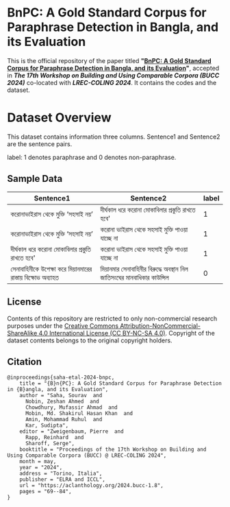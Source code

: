 # BnPC: A Gold Standard Corpus for Paraphrase Detection in Bangla, and its Evaluation

This is the official repository of the paper titled **"[BnPC: A Gold Standard Corpus for Paraphrase Detection in Bangla, and its Evaluation](https://aclanthology.org/2024.bucc-1.8/)"**, accepted in ***The 17th Workshop on Building and Using Comparable Corpora (BUCC 2024)*** co-located with ***LREC-COLING 2024***. It contains the codes and the dataset.

# Dataset Overview

This dataset contains information three columns. Sentence1 and Sentence2 are the sentence pairs. 

label: 1 denotes paraphrase and 0 denotes non-paraphrase.

## Sample Data

| Sentence1       | Sentence2 | label  |
|------------|-----|----------|
| করোনাভাইরাস থেকে মুক্তি ‘সহসাই নয়’   | দীর্ঘকাল ধরে করোনা মোকাবিলার প্রস্তুতি রাখতে হবে'  | 1      |
| করোনাভাইরাস থেকে মুক্তি ‘সহসাই নয়’ | করোনা ভাইরাস থেকে সহসাই মুক্তি পাওয়া যাচ্ছে না  | 1       |
| দীর্ঘকাল ধরে করোনা মোকাবিলার প্রস্তুতি রাখতে হবে'  | 	করোনা ভাইরাস থেকে সহসাই মুক্তি পাওয়া যাচ্ছে না  | 1   |
| সেনাবাহিনীকে উপেক্ষা করে মিয়ানমারের রাস্তায় বিক্ষোভ অব্যাহত   | মিয়ানমার সেনাবাহিনীর বিরুদ্ধে অবস্থান নিল জাতিসংঘের মানবাধিকার কাউন্সিল  | 0 |

## License
Contents of this repository are restricted to only non-commercial research purposes under the [Creative Commons Attribution-NonCommercial-ShareAlike 4.0 International License (CC BY-NC-SA 4.0)](https://creativecommons.org/licenses/by-nc-sa/4.0/). Copyright of the dataset contents belongs to the original copyright holders.

## Citation
```
@inproceedings{saha-etal-2024-bnpc,
    title = "{B}n{PC}: A Gold Standard Corpus for Paraphrase Detection in {B}angla, and its Evaluation",
    author = "Saha, Sourav  and
      Nobin, Zeshan Ahmed  and
      Chowdhury, Mufassir Ahmad  and
      Mobin, Md. Shakirul Hasan Khan  and
      Amin, Mohammad Ruhul  and
      Kar, Sudipta",
    editor = "Zweigenbaum, Pierre  and
      Rapp, Reinhard  and
      Sharoff, Serge",
    booktitle = "Proceedings of the 17th Workshop on Building and Using Comparable Corpora (BUCC) @ LREC-COLING 2024",
    month = may,
    year = "2024",
    address = "Torino, Italia",
    publisher = "ELRA and ICCL",
    url = "https://aclanthology.org/2024.bucc-1.8",
    pages = "69--84",
}
```
